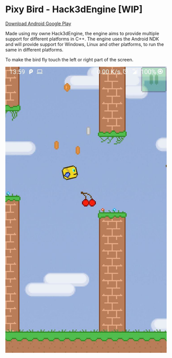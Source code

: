 # Pixy Bird - Hack3dEngine [WIP]

[Download Android Google Play](https://play.google.com/store/apps/details?id=com.hack2s.pixy_bird)

Made using my owne Hack3dEngine, the engine aims to provide multiple support for different platforms in C++. The engine uses the Android NDK and will provide support for Windows, Linux and other platforms, to run the same in different platforms.

To make the bird fly touch the left or right part of the screen.

![](jelly_bird.png)
